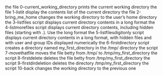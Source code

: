 the file 0-current_working_directory prints the current working directory
the file 1-listit display the contents list of the current directory
the file 2-bring_me_home changes the working directory to the user’s home directory
the 3-listfiles script displays current directory contents in a long format
the 4-listmorefiles script displays current directory contents, including hidden files (starting with .). Use the long format
the 5-listfilesdigitonly script displays current directory contents in a long format, with hidden files and with user and group IDs displayed numerically
the 6-firstdirectory script creates a directory named my_first_directory in the /tmp/ directory
the script 7-movethatfile moves the file betty from /tmp/ to /tmp/my_first_directory
the script 8-firstdelete deletes the file betty from /tmp/my_first_directory
the script 9-firstdirdeletion deletes the directory /tmp/my_first_directory
the script 10-back changes the working directory to the previous one
